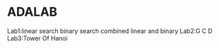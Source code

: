 # ADALAB
Lab1:linear search 
     binary search
     combined linear and binary
Lab2:G C D
Lab3:Tower Of Hanoi
